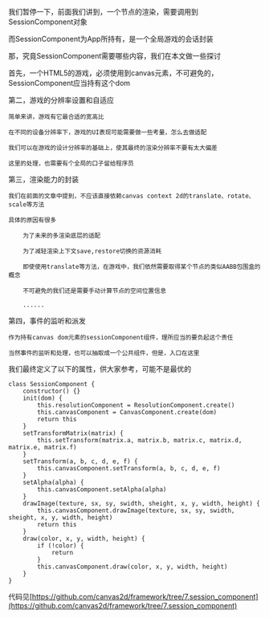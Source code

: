 我们暂停一下，前面我们讲到，一个节点的渲染，需要调用到SessionComponent对象

而SessionComponent为App所持有，是一个全局游戏的会话封装

那，究竟SessionComponent需要哪些内容，我们在本文做一些探讨

首先，一个HTML5的游戏，必须使用到canvas元素，不可避免的，SessionComponent应当持有这个dom

第二，游戏的分辨率设置和自适应

    简单来讲，游戏有它最合适的宽高比

    在不同的设备分辨率下，游戏的UI表现可能需要做一些考量，怎么去做适配

    我们可以在游戏的设计分辨率的基础上，使其最终的渲染分辨率不要有太大偏差

    这里的处理，也需要有个全局的口子留给程序员

第三，渲染能力的封装

    我们在前面的文章中提到，不应该直接依赖canvas context 2d的translate、rotate、scale等方法

    具体的原因有很多

        为了未来的多渲染底层的适配

        为了减轻渲染上下文save,restore切换的资源消耗

        即使使用translate等方法，在游戏中，我们依然需要取得某个节点的类似AABB包围盒的概念

        不可避免的我们还是需要手动计算节点的空间位置信息

        ......

第四，事件的监听和派发

    作为持有canvas dom元素的sessionComponent组件，理所应当的要负起这个责任

    当然事件的监听和处理，也可以抽取成一个公共组件，但是，入口在这里

我们最终定义了以下的属性，供大家参考，可能不是最优的

```
class SessionComponent {
    constructor() {}
    init(dom) {
        this.resolutionComponent = ResolutionComponent.create()
        this.canvasComponent = CanvasComponent.create(dom)
        return this
    }
    setTransformMatrix(matrix) {
        this.setTransform(matrix.a, matrix.b, matrix.c, matrix.d, matrix.e, matrix.f)
    }
    setTransform(a, b, c, d, e, f) {
        this.canvasComponent.setTransform(a, b, c, d, e, f)
    }
    setAlpha(alpha) {
        this.canvasComponent.setAlpha(alpha)
    }
    drawImage(texture, sx, sy, swidth, sheight, x, y, width, height) {
        this.canvasComponent.drawImage(texture, sx, sy, swidth, sheight, x, y, width, height)
        return this
    }
    draw(color, x, y, width, height) {
        if (!color) {
            return
        }
        this.canvasComponent.draw(color, x, y, width, height)
    }
}
```

代码见[https://github.com/canvas2d/framework/tree/7.session_component](https://github.com/canvas2d/framework/tree/7.session_component)